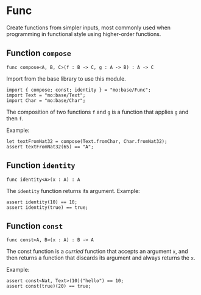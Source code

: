 # Func
 Create functions from simpler inputs, most commonly used when programming in functional style using higher-order functions.

## Function `compose`
``` motoko no-repl
func compose<A, B, C>(f : B -> C, g : A -> B) : A -> C
```

 Import from the base library to use this module.

 ```motoko name=import
 import { compose; const; identity } = "mo:base/Func";
 import Text = "mo:base/Text";
 import Char = "mo:base/Char";
 ```
 The composition of two functions `f` and `g` is a function that applies `g` and then `f`.

 Example:
 ```motoko include=import
 let textFromNat32 = compose(Text.fromChar, Char.fromNat32);
 assert textFromNat32(65) == "A";
 ```

## Function `identity`
``` motoko no-repl
func identity<A>(x : A) : A
```

 The `identity` function returns its argument.
 Example:
 ```motoko include=import
 assert identity(10) == 10;
 assert identity(true) == true;
 ```

## Function `const`
``` motoko no-repl
func const<A, B>(x : A) : B -> A
```

 The const function is a _curried_ function that accepts an argument `x`,
 and then returns a function that discards its argument and always returns
 the `x`.

 Example:
 ```motoko include=import
 assert const<Nat, Text>(10)("hello") == 10;
 assert const(true)(20) == true;
 ```

